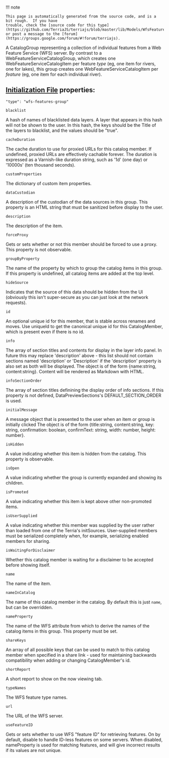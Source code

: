 !!! note    This page is automatically generated from the source code, and is a bit rough.  If you have    trouble, check the [source code for this type](https://github.com/TerriaJS/terriajs/blob/master/lib/Models/WfsFeaturesCatalogGroup.js) or post a message to the [forum](https://groups.google.com/forum/#!forum/terriajs).A CatalogGroup representing a collection of individual features from a Web FeatureService (WFS) server. By contrast to a WebFeatureServiceCatalogGroup, which creates oneWebFeatureServiceCatalogItem per feature *type* (eg, one item for rivers, one for lakes),this group creates one WebFeatureServiceCatalogItem per *feature* (eg, one item for eachindividual river).## [Initialization File](../../customizing/initialization-files.md) properties:`"type": "wfs-features-group"``blacklist`A hash of names of blacklisted data layers.  A layer that appears in this hashwill not be shown to the user.  In this hash, the keys should be the Title of the layers to blacklist,and the values should be "true".`cacheDuration`The cache duration to use for proxied URLs for this catalog member.  If undefined, proxied URLs are effectively cachableforever.  The duration is expressed as a Varnish-like duration string, such as '1d' (one day) or '10000s' (ten thousand seconds).`customProperties`The dictionary of custom item properties.`dataCustodian`A description of the custodian of the data sources in this group.This property is an HTML string that must be sanitized before display to the user.`description`The description of the item.`forceProxy`Gets or sets whether or not this member should be forced to use a proxy.This property is not observable.`groupByProperty`The name of the property by which to group the catalog items in this group.  If this propertyis undefined, all catalog items are added at the top level.`hideSource`Indicates that the source of this data should be hidden from the UI (obviously this isn't super-secure as youcan just look at the network requests).`id`An optional unique id for this member, that is stable across renames and moves.Use uniqueId to get the canonical unique id for this CatalogMember, which is present even if there is no id.`info`The array of section titles and contents for display in the layer info panel.In future this may replace 'description' above - this list should not containsections named 'description' or 'Description' if the 'description' propertyis also set as both will be displayed.The object is of the form {name:string, content:string}.Content will be rendered as Markdown with HTML.`infoSectionOrder`The array of section titles definining the display order of info sections.  If this propertyis not defined, DataPreviewSections's DEFAULT_SECTION_ORDER is used.`initialMessage`A message object that is presented to the user when an item or group is initially clickedThe object is of the form {title:string, content:string, key: string, confirmation: boolean, confirmText: string, width: number, height: number}.`isHidden`A value indicating whether this item is hidden from the catalog.  Thisproperty is observable.`isOpen`A value indicating whether the group is currently expanded and showingits children.`isPromoted`A value indicating whether this item is kept above other non-promoted items.`isUserSupplied`A value indicating whether this member was supplied by the user rather than loaded from one of theTerria's initSources.  User-supplied members must be serialized completely when, for example,serializing enabled members for sharing.`isWaitingForDisclaimer`Whether this catalog member is waiting for a disclaimer to be accepted before showing itself.`name`The name of the item.`nameInCatalog`The name of this catalog member in the catalog. By default this is just `name`, but can be overridden.`nameProperty`The name of the WFS attribute from which to derive the names of the catalog items in this group.This property must be set.`shareKeys`An array of all possible keys that can be used to match to this catalog member when specified in a share link -used for maintaining backwards compatibility when adding or changing CatalogMember's id.`shortReport`A short report to show on the now viewing tab.`typeNames`The WFS feature type names.`url`The URL of the WFS server.`useFeatureID`Gets or sets whether to use WFS "feature ID" for retrieving features. On by default, disable to handleID-less features on some servers. When disabled, nameProperty is used for matching features, and will giveincorrect results if its values are not unique.